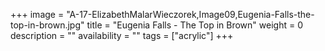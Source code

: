 +++
image = "A-17-ElizabethMalarWieczorek,Image09,Eugenia-Falls-the-top-in-brown.jpg"
title = "Eugenia Falls - The Top in Brown"
weight = 0
description = ""
availability = ""
tags = ["acrylic"]
+++
